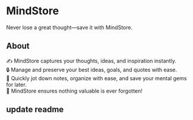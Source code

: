 # MindStore
Never lose a great thought—save it with MindStore.

## About

✍️ MindStore captures your thoughts, ideas, and inspiration instantly. <br>
🔒 Manage and preserve your best ideas, goals, and quotes with ease. <br>
📝 Quickly jot down notes, organize with ease, and save your mental gems for later. <br>
🌟 MindStore ensures nothing valuable is ever forgotten! <br>

## update readme